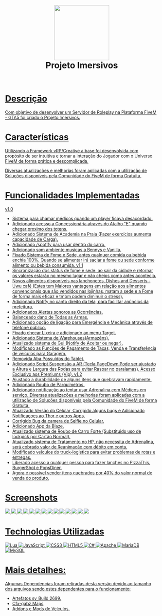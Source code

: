 <div align="center">
      <h1> <img src="https://cdn.discordapp.com/attachments/976129252359557170/978699430645596230/logo4.png" width="180px"><br/>Projeto Imersivos </h1>
     </div>
<p align="center"> <a href="discord.gg/fN8DM9brCN" target="_blank"><img alt="" src="https://img.shields.io/badge/Website-EA4C89?style=normal&logo=dribbble&logoColor=white" style="vertical-align:center" /></a> <a href="imersivosrp" target="_blank"><img alt="" src="https://img.shields.io/badge/Instagram-E4405F?style=normal&logo=instagram&logoColor=white"  </p>

# Descrição
Com objetivo de desenvolver um Servidor de Roleplay na Plataforma FiveM - GTA5 foi criado o Projeto Imersivos.

# Características
Utilizando a Framework vRP/Creative a base foi desenvolvida com propósito de ser intuitiva e tornar a interação do Jogador com o Universo FiveM de forma prática e descomplicada.

Diversas atualizações e melhorias foram aplicadas com a utilização de Soluções disponíveis pela Comunidade do FiveM de forma Gratuita.

# Funcionalidades Implementadas
v1.0
- Sistema para chamar médicos quando um player ficava desacordado.
- Adicionado acesso a Concessionária através do Atalho "E" quando chegar proximo dos totens.
- Adicionado Sistema de Academia na Praia (Fazer exercícios aumenta capacidade de Carga).
- Adicionado /spotify para usar dentro do carro.
- Adicionado som ambiente musicas a Bennys e Vanilla.
- Fixado Sistema de Fome e Sede, antes qualquer comida ou bebida enchia 100%. Quando se alimentar irá saciar a fome ou sede conforme alimento ou bebida consumida.
v1.1
- Sincronização dos status de fome e sede, ao sair da cidade e retornar os valores estarão no mesmo lugar e não cheios como antes acontecia.
- Novos alimentos disponíveis nas lanchonetes. Dishes and Desserts - Uwu café (Estes tem Maiores vantagens em relação aos alimentos convencionais que são vendidos nas lojinhas, matam a sede e a Fome de forma mais eficaz e tmbm podem diminuir o stress). 
- Adicionado Notify no canto direito da tela, para facilitar anûncios da prefeitura.
- Adicionados Alertas sonoros as Ocorrências.
- Balanceado dano de Todas as Armas.
- Adicionado opção de ligação para Emergência e Mecânica através de telefone público. 
- Fixado checar Lixeira e adicionado ao menu Target.
- Adicionado Sistema de Warehouses(Armazéns).
- Atualizado sistema de Gui (Notify de Aceitar ou negar).
- Modificado as Funções de Pagamento de Taxas, Venda e Transferência de veículos para Garagem.
- Removida Aba Possuídos do Tablet.
- Adicionado Script Suspensão a AR (Tecla PageDown Pode ser ajustado a Altura e Largura das Rodas para evitar Raspar no paralamas). Acesso Exclusivo aos Premiums (Vip).
v1.2
- Ajustado a durabilidade de alguns itens que quebravam rapidamente.
- Adicionado Roubo de Parquímetros.
- Adicionado notificação ao tentar usar Adrenalina com Médicos em serviço.
Diversas atualizações e melhorias foram aplicadas com a utilização de Soluções disponíveis pela Comunidade do FiveM de forma Gratuita.
- Atualizado Versão do Celular, Corrigido alguns bugs e Adicionado Notificaçoes ao Thor e outros Apps.
- Corrigido Bug da camera de Selfie no Celular.
- Adicionado App da Blaze.
- Atualizado sistema de Roubo de Carro Forte (Substituido uso de lockpick por Cartão Normal).
- Atualizado sistema de Tratamento no HP, não necessita de Adrenalina, será cobrado valor de Reanimação com débito em conta.
- Modificado veículos do truck-logistics para evitar problemas de rotas e entregas.
- Liberado acesso a qualquer pessoa para fazer lanches no PizzaThis, BurgerShot e PopsDiner.
- Agora é possível vender itens quebrados por 40% do valor normal de venda do produto.


# Screenshots
 <img src="https://cdn.discordapp.com/attachments/1002995150324244510/1004975243133190164/FiveM_b2612_GTAProcess_6WaEgcB6ML.png"> <img src="https://media.discordapp.net/attachments/1002995150324244510/1020541077003976704/unknown.png?width=1332&height=676"> <img src="https://cdn.discordapp.com/attachments/1002995150324244510/1022343497589735485/moto2.png"> <img src="https://cdn.discordapp.com/attachments/983342937696010383/1023043681005097034/unknown.png"> <img src="https://media.discordapp.net/attachments/824714871732043776/980980041896837150/unknown.png"> <img src="https://images-ext-2.discordapp.net/external/EihDWR3tQe6FCmJL0tvkei6toKw-c_6Mj5X2wzkccqw/https/i.imgur.com/8SQMOI1.png?width=978&height=676"> <img src="https://images-ext-1.discordapp.net/external/XkdUuPus8QiAMlP2lKc1wvWSOauZXbtU72cdwguRnBI/https/i.imgur.com/KXxSdI1.png?width=1059&height=676"> <img src="https://images-ext-1.discordapp.net/external/lmZSnHHQONBXujcEtS1FhYyVWE7N2rYT-4mu-lfj4cM/https/i.imgur.com/3tL92oX.png?width=1196&height=676"> <img src="https://images-ext-2.discordapp.net/external/-C3nD5oZ0SH7_cnhEuSz2NdymfD8bz_jpH-9STrcQh4/https/i.imgur.com/o9IsAQl.png?width=1141&height=676"> <img src="https://images-ext-1.discordapp.net/external/hADC95SMnE0qfzoiLc086DDSQwit-EYW98FXyan3yRg/https/i.imgur.com/U3TC0gI.jpeg?width=1285&height=676"> <img src="https://images-ext-2.discordapp.net/external/qrNzoXNbdLv1tflZB-TK9oA1dKUGQGbJ545Fm9Xt_pA/https/i.imgur.com/SCRbLc6.png?width=551&height=676"> <img src="https://images-ext-2.discordapp.net/external/7njpoa6qw8RPf2ch6n-8uw721DDaevl-dWK-iiEMNQE/https/i.imgur.com/No6RelV.png?width=561&height=676"> <img src="https://images-ext-1.discordapp.net/external/tEl0NvupIKoaAB50n8kJJHGSUjx5Rae35ar4uSIt94k/https/img.gta5-mods.com/q95/images/messer-wheels-rimpack-stretched-tire/274858-20220918183224_1.jpg?width=1202&height=676"> <img src="https://i.imgur.com/Jq0g3P8.png"> 
# Technologias Utilizadas
 ![Lua](https://img.shields.io/badge/lua-%232C2D72.svg?style=for-the-badge&logo=lua&logoColor=white) ![JavaScript](https://img.shields.io/badge/javascript-%23323330.svg?style=for-the-badge&logo=javascript&logoColor=%23F7DF1E) ![CSS3](https://img.shields.io/badge/css3-%231572B6.svg?style=for-the-badge&logo=css3&logoColor=white) ![HTML5](https://img.shields.io/badge/html5-%23E34F26.svg?style=for-the-badge&logo=html5&logoColor=white) ![C#](https://img.shields.io/badge/c%23-%23239120.svg?style=for-the-badge&logo=c-sharp&logoColor=white) ![Apache](https://img.shields.io/badge/apache-%23D42029.svg?style=for-the-badge&logo=apache&logoColor=white) ![MariaDB](https://img.shields.io/badge/MariaDB-003545?style=for-the-badge&logo=mariadb&logoColor=white) ![MySQL](https://img.shields.io/badge/mysql-%2300f.svg?style=for-the-badge&logo=mysql&logoColor=white)
      
# Mais detalhes:
Algumas Dependencias foram retiradas desta versão devido ao tamanho dos arquivos sendo estes dependentes para o funcionamento:
- Artefatos sv_Build 2699.
- Cfx-gabz Maps
- Addons e Mods de Veículos.




      
<!-- </> with 💛 by readMD (https://readmd.itsvg.in) -->
    
